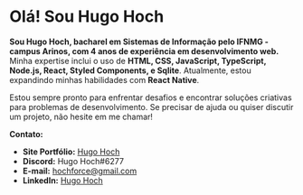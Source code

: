 # Olá! Sou Hugo Hoch 

**Sou Hugo Hoch, bacharel em Sistemas de Informação pelo IFNMG - campus Arinos, com 4 anos de experiência em desenvolvimento web.** Minha expertise inclui o uso de **HTML, CSS, JavaScript, TypeScript, Node.js, React, Styled Components, e Sqlite**. Atualmente, estou expandindo minhas habilidades com **React Native**.

Estou sempre pronto para enfrentar desafios e encontrar soluções criativas para problemas de desenvolvimento. Se precisar de ajuda ou quiser discutir um projeto, não hesite em me chamar!

**Contato:**
- **Site Portfólio:** [Hugo Hoch](https://www.hugohoch.com)
- **Discord:** Hugo Hoch#6277
- **E-mail:** hochforce@gmail.com
- **LinkedIn:** [Hugo Hoch](https://www.linkedin.com/in/hugo-hoch/)

